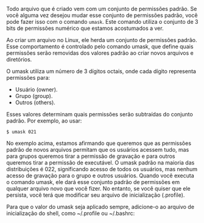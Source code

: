 Todo arquivo que é criado vem com um conjunto de permissões padrão. Se você alguma vez desejou mudar esse conjunto de permissões padrão, você pode fazer isso com o comando `umask`. Este comando utiliza o conjunto de 3 bits de permissões numérico que estamos acostumados a ver.

Ao criar um arquivo no Linux, ele herda um conjunto de permissões padrão. Esse comportamento é controlado pelo comando umask, que define quais permissões serão removidas dos valores padrão ao criar novos arquivos e diretórios.

O umask utiliza um número de 3 dígitos octais, onde cada dígito representa permissões para:

- Usuário (owner).
- Grupo (group).
- Outros (others).

Esses valores determinam quais permissões serão subtraídas do conjunto padrão. Por exemplo, ao usar:

```
$ umask 021
```

No exemplo acima, estamos afirmando que queremos que as permissões padrão de novos arquivos permitam que os usuários acessem tudo, mas para grupos queremos tirar a permissão de gravação e para outros queremos tirar a permissão de executável. O umask padrão na maioria das distribuições é 022, significando acesso de todos os usuários, mas nenhum acesso de gravação para o grupo e outros usuários. Quando você executa o comando umask, ele dará esse conjunto padrão de permissões em qualquer arquivo novo que você fizer. No entanto, se você quiser que ele persista, você terá que modificar seu arquivo de inicialização (.profile).

Para que o valor do umask seja aplicado sempre, adicione-o ao arquivo de inicialização do shell, como ~/.profile ou ~/.bashrc:
